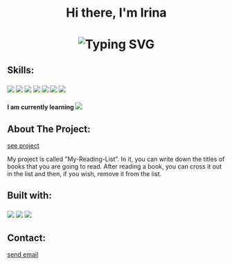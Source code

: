 
<h1  id="readme-top" align="center">Hi there, I'm Irina</h1> 
<h1 align="center" a href="https://git.io/typing-svg"><img src="https://readme-typing-svg.demolab.com?font=Fira+Code&pause=1000&width=535&lines=WEB+DEVELOPER+and+DESIGNER+from+ℕ𝕖𝕨-𝕐𝕠𝕣𝕜🐜"alt="Typing SVG"/a>
<h2>Skills:</h2>
<h3><img src="https://shields.io/badge/html5-%23E34F26.svg?style=for-the-badge&logo=html5&logoColor=white">
<img src="https://shields.io/badge/css3-%231572B6.svg?style=for-the-badge&logo=css3&logoColor=white">
<img src="https://shields.io/badge/javascript-%23323330.svg?style=for-the-badge&logo=javascript&logoColor=%23F7DF1E">
<img src="https://shields.io/badge/bootstrap-%238511FA.svg?style=for-the-badge&logo=bootstrap&logoColor=white">
<img src="https://shields.io/badge/adobe%20photoshop-%2331A8FF.svg?style=for-the-badge&logo=adobe%20photoshop&logoColor=white">
<img src="https://shields.io/badge/Adobe%20Lightroom%20Classic-31A8FF.svg?style=for-the-badge&logo=Adobe%20Lightroom%20Classic&logoColor=white">
<img src="https://shields.io/badge/figma-%23F24E1E.svg?style=for-the-badge&logo=figma&logoColor=white">
<h4>I am currently learning <img src="https://shields.io/badge/react-%2320232a.svg?style=for-the-badge&logo=react&logoColor=%2361DAFB">
<h2>About The Project:</h2>
  <p>
<a href="https://my-reading-list-books.netlify.app">see project</a>
</p>
<p>My project is called "My-Reading-List". In it, you can write down the titles of books that you are going to read. After reading a book, you can cross it out in the list and then, if you wish, remove it from the list.</p>
<h2>Built with:</h2>
<h3><img src="https://shields.io/badge/html5-%23E34F26.svg?style=for-the-badge&logo=html5&logoColor=white">
<img src="https://shields.io/badge/css3-%231572B6.svg?style=for-the-badge&logo=css3&logoColor=white">
<img src="https://shields.io/badge/react-%2320232a.svg?style=for-the-badge&logo=react&logoColor=%2361DAFB">
<h2>Contact:</h2>
<p>
<a href="mailto:tumchik1@gmail.com">send email</a>
</p>
